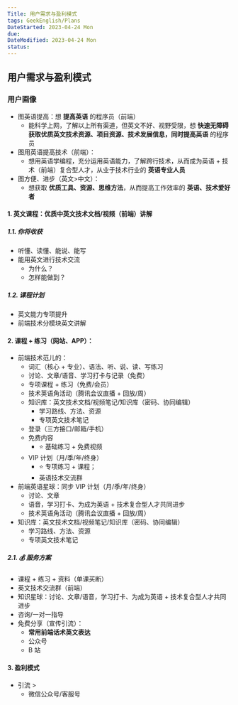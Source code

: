 ```yaml
---
Title: 用户需求与盈利模式
tags: GeekEnglish/Plans
DateStarted: 2023-04-24 Mon
due:
DateModified: 2023-04-24 Mon
status:
---
```


## 用户需求与盈利模式

### 用户画像

- 图英语提高：想 **提高英语** 的程序员（前端）
  - 能科学上网，了解以上所有渠道，但英文不好、视野受限，想 **快速无障碍获取优质英文技术资源、项目资源、技术发展信息，同时提高英语** 的程序员
- 图用英语提高技术（前端）：
  - 想用英语学编程，充分运用英语能力，了解跨行技术，从而成为英语 + 技术（前端）复合型人才，从业于技术行业的 **英语专业人员**
- 图方便、进步（英文>中文）：
  - 想获取 **优质工具、资源、思维方法**，从而提高工作效率的 **英语、技术爱好者**

#### 1. 英文课程：优质中英文技术文档/视频（前端）讲解

##### 1.1. 你将收获

- 听懂、读懂、能说、能写
- 能用英文进行技术交流
  - 为什么？
  - 怎样能做到？

##### 1.2. 课程计划

- 英文能力专项提升
- 前端技术分模块英文讲解

#### 2. 课程 + 练习（网站、APP）：

- 前端技术范儿的：
  - 词汇（核心 + 专业）、语法、听、说、读、写练习
  - 讨论、文章/语音、学习打卡与记录（免费）
  - 专项课程 + 练习（免费/会员）
  - 技术英语角活动（腾讯会议直播 + 回放/周）
  - 知识库：英文技术文档/视频笔记/知识库（密码、协同编辑）
    - 学习路线、方法、资源
    - 专项英文技术笔记
  - 登录（三方接口/邮箱/手机）
  - 免费内容
    - ⭐ 基础练习 + 免费视频
  - VIP 计划（月/季/年/终身）
    - ⭐ 专项练习 + 课程；
    - 英语技术交流群
- 前端英语星球：同步 VIP 计划（月/季/年/终身）
  - 讨论、文章
  - 语音，学习打卡、为成为英语 + 技术复合型人才共同进步
  - 技术英语角活动（腾讯会议直播 + 回放/周）
- 知识库：英文技术文档/视频笔记/知识库（密码、协同编辑）
  - 学习路线、方法、资源
  - 专项英文技术笔记

##### 2.1. 💰 服务方案

- 课程 + 练习 + 资料（单课买断）
- 英文技术交流群（前端）
- 知识星球：讨论、文章/语音，学习打卡、为成为英语 + 技术复合型人才共同进步
- 咨询/一对一指导
- 免费分享（宣传引流）：
  - **常用前端话术英文表达**
  - 公众号
  - B 站

#### 3. 盈利模式

- 引流 >
  - 微信公众号/客服号

